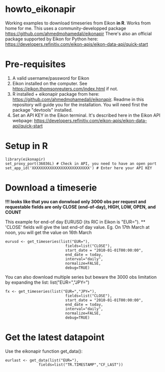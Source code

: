# howto_eikonapir

Working examples to download timeseries from Eikon **in R**. Works from home for me. This uses a community-developped package https://github.com/ahmedmohamedali/eikonapir
There's also an official package supported by Eikon for Python here: https://developers.refinitiv.com/eikon-apis/eikon-data-api/quick-start

# Pre-requisites
1) A valid username/password for Eikon
2) Eikon installed on the computer. See https://eikon.thomsonreuters.com/index.html if not.
3) R installed + eikonapir package from here: https://github.com/ahmedmohamedali/eikonapir. Readme in this repository will guide you for the installation. You will need first the package "devtools" installed.
4) Set an API KEY in the Eikon terminal. It's described here in the Eikon API webpage: https://developers.refinitiv.com/eikon-apis/eikon-data-api/quick-start 

# Setup in R

```
library(eikonapir)
set_proxy_port(36036L) # Check in API, you need to have an open port
set_app_id('XXXXXXXXXXXXXXXXXXXXXXXXXX') # Enter here your API KEY
```

# Download a timeserie

**!!! looks like that you can donwload only 3000 obs per request and requestable fields are only  CLOSE (end-of-day), HIGH, LOW, OPEN, and COUNT**

This example for end-of day EURUSD (its RIC in Eikon is "EUR="). ** 'CLOSE' fields will give the last end-of day value. Eg. On 17th March at noon, you will get the value on 16th March 
```
eurusd <- get_timeseries(list("EUR="),
                           fields=list("CLOSE"), 
                           start_date = "2010-01-01T00:00:00", 
                           end_date = today,
                           interval="daily",
                           normalize=FALSE,
                           debug=TRUE)
```


You can also download multiple series but beware the 3000 obs limitation by expanding the list: list("EUR=","JPY=")

```
fx <- get_timeseries(list("EUR=","JPY="),
                           fields=list("CLOSE"), 
                           start_date = "2010-01-01T00:00:00", 
                           end_date = today,
                           interval="daily",
                           normalize=FALSE,
                           debug=TRUE)
```

# Get the latest datapoint

Use the eikonapir function get_data():

```
eurlast <- get_data(list("EUR="),
               fields=list("TR.TIMESTAMP","CF_LAST"))
```

